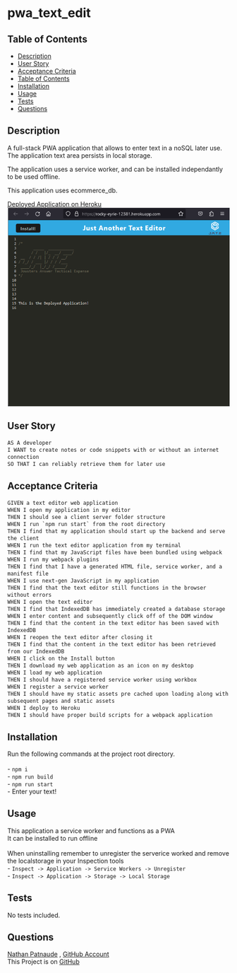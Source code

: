 # pwa_text_edit
## Table of Contents
- [Description](#description)
- [User Story](#user-story)
- [Acceptance Criteria](#acceptance-criteria)
- [Table of Contents](#table-of-contents)
- [Installation](#installation)
- [Usage](#usage)
- [Tests](#tests)
- [Questions](#questions)


## Description
  
A full-stack PWA application that allows to enter text in a noSQL later use. The application text area persists in local storage.

The application uses a service worker, and can be installed independantly to be used offline.

This application uses ecommerce_db.


[Deployed Application on Heroku](https://rocky-eyrie-12381.herokuapp.com/)
</br>![JATE](./client/src/images/screenshot.png)</br>
  


## User Story
  
```
AS A developer
I WANT to create notes or code snippets with or without an internet connection
SO THAT I can reliably retrieve them for later use
```
  

## Acceptance Criteria
  
``` 
GIVEN a text editor web application
WHEN I open my application in my editor
THEN I should see a client server folder structure
WHEN I run `npm run start` from the root directory
THEN I find that my application should start up the backend and serve the client
WHEN I run the text editor application from my terminal
THEN I find that my JavaScript files have been bundled using webpack
WHEN I run my webpack plugins
THEN I find that I have a generated HTML file, service worker, and a manifest file
WHEN I use next-gen JavaScript in my application
THEN I find that the text editor still functions in the browser without errors
WHEN I open the text editor
THEN I find that IndexedDB has immediately created a database storage
WHEN I enter content and subsequently click off of the DOM window
THEN I find that the content in the text editor has been saved with IndexedDB
WHEN I reopen the text editor after closing it
THEN I find that the content in the text editor has been retrieved from our IndexedDB
WHEN I click on the Install button
THEN I download my web application as an icon on my desktop
WHEN I load my web application
THEN I should have a registered service worker using workbox
WHEN I register a service worker
THEN I should have my static assets pre cached upon loading along with subsequent pages and static assets
WHEN I deploy to Heroku
THEN I should have proper build scripts for a webpack application
```


## Installation 
Run the following commands at the project root directory.</br></br>- `npm i`</br>- `npm run build`</br>- `npm run start` </br>- Enter your text! </br>
  

## Usage 
This application a service worker and functions as a PWA</br>It can be installed to run offline </br></br> When uninstalling remember to unregister the serverice worked and remove the localstorage in your Inspection tools</br>- `Inspect -> Application -> Service Workers -> Unregister`</br>- `Inspect -> Application -> Storage -> Local Storage`


## Tests
No tests included.



## Questions
[Nathan Patnaude](mailto:Nathanpatnaude@gmail.com) , [GitHub Account](https://github.com/Nathanpatnaude)<br />
This Project is on [GitHub](https://github.com/Nathanpatnaude/pwa_text_edit)
